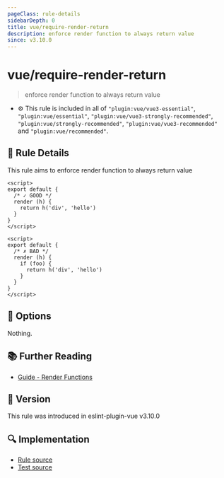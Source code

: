 ```yaml
---
pageClass: rule-details
sidebarDepth: 0
title: vue/require-render-return
description: enforce render function to always return value
since: v3.10.0
---
```


# vue/require-render-return

> enforce render function to always return value

- :gear: This rule is included in all of `"plugin:vue/vue3-essential"`, `"plugin:vue/essential"`, `"plugin:vue/vue3-strongly-recommended"`, `"plugin:vue/strongly-recommended"`, `"plugin:vue/vue3-recommended"` and `"plugin:vue/recommended"`.

## :book: Rule Details

This rule aims to enforce render function to always return value

<eslint-code-block :rules="{'vue/require-render-return': ['error']}">

```vue
<script>
export default {
  /* ✓ GOOD */
  render (h) {
    return h('div', 'hello')
  }
}
</script>
```

</eslint-code-block>

<eslint-code-block :rules="{'vue/require-render-return': ['error']}">

```vue
<script>
export default {
  /* ✗ BAD */
  render (h) {
    if (foo) {
      return h('div', 'hello')
    }
  }
}
</script>
```

</eslint-code-block>

## :wrench: Options

Nothing.

## :books: Further Reading

- [Guide - Render Functions](https://vuejs.org/guide/extras/render-function.html)

## :rocket: Version

This rule was introduced in eslint-plugin-vue v3.10.0

## :mag: Implementation

- [Rule source](https://github.com/vuejs/eslint-plugin-vue/blob/master/lib/rules/require-render-return.js)
- [Test source](https://github.com/vuejs/eslint-plugin-vue/blob/master/tests/lib/rules/require-render-return.js)
